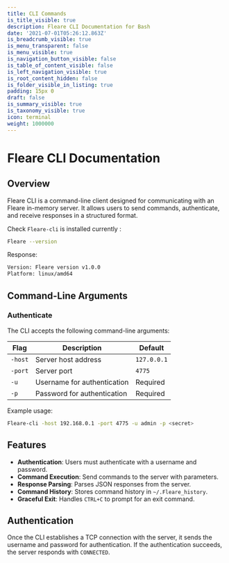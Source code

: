 ```yaml
---
title: CLI Commands
is_title_visible: true
description: Fleare CLI Documentation for Bash
date: '2021-07-01T05:26:12.863Z'
is_breadcrumb_visible: true
is_menu_transparent: false
is_menu_visible: true
is_navigation_button_visible: false
is_table_of_content_visible: false
is_left_navigation_visible: true
is_root_content_hidden: false
is_folder_visible_in_listing: true
padding: 15px 0
draft: false
is_summary_visible: true
is_taxonomy_visible: true
icon: terminal
weight: 1000000
---
```

# Fleare CLI Documentation

## Overview
Fleare CLI is a command-line client designed for communicating with an Fleare in-memory server. It allows users to send commands, authenticate, and receive responses in a structured format.

Check `Fleare-cli` is installed currently :
```sh
Fleare --version
```
Response:
```sh
Version: Fleare version v1.0.0
Platform: linux/amd64
```

## Command-Line Arguments
### Authenticate
The CLI accepts the following command-line arguments:

| Flag        | Description                                    | Default         |
|------------|--------------------------------|---------------|
| `-host`     | Server host address               | `127.0.0.1`   |
| `-port`     | Server port                       | `4775`        |
| `-u`        | Username for authentication      | Required      |
| `-p`        | Password for authentication      | Required      |

Example usage:
```sh
Fleare-cli -host 192.168.0.1 -port 4775 -u admin -p <secret>
```

## Features
- **Authentication**: Users must authenticate with a username and password.
- **Command Execution**: Send commands to the server with parameters.
- **Response Parsing**: Parses JSON responses from the server.
- **Command History**: Stores command history in `~/.Fleare_history`.
- **Graceful Exit**: Handles `CTRL+C` to prompt for an exit command.

## Authentication
Once the CLI establishes a TCP connection with the server, it sends the username and password for authentication. If the authentication succeeds, the server responds with `CONNECTED`.


